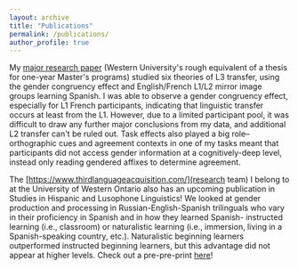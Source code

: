 ```yaml
---
layout: archive
title: "Publications"
permalink: /publications/
author_profile: true
---
```


My <a href="../files/MRP_NBenjamin_Final.pdf">major research paper</a> (Western University's rough equivalent of a thesis for one-year Master's programs) studied six theories of L3 transfer, using the gender congruency effect and English/French L1/L2 mirror image groups learning Spanish. I was able to observe a gender congruency effect, especially for L1 French participants, indicating that linguistic transfer occurs at least from the L1. However, due to a limited participant pool, it was difficult to draw any further major conclusions from my data, and additional L2 transfer can't be ruled out. Task effects also played a big role– orthographic cues and agreement contexts in one of my tasks meant that participants did not access gender information at a cognitively-deep level, instead only reading gendered affixes to determine agreement.

The [https://www.thirdlanguageacquisition.com/](research team) I belong to at the University of Western Ontario also has an upcoming publication in Studies in Hispanic and Lusophone Linguistics! We looked at gender production and processing in Russian-English-Spanish trilinguals who vary in their proficiency in Spanish and in how they learned Spanish- instructed learning (i.e., classroom) or naturalistic learning (i.e., immersion, living in a Spanish-speaking country, etc.). Naturalistic beginning learners outperformed instructed beginning learners, but this advantage did not appear at higher levels. Check out a pre-pre-print <a href="../files/SHLL_Manuscript.pdf">here</a>!
